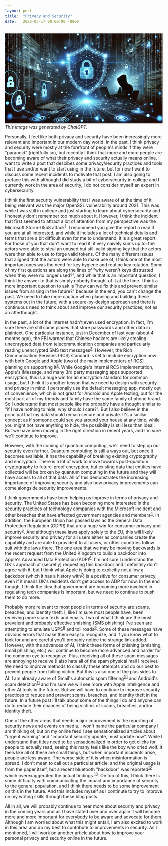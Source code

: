```yaml
---
layout: post
title:  "Privacy and Security"
date:   2025-03-17 00:00:00 -0800
---
```


![Digital Privacy and Security](/assets/images/digital-privacy-and-security.webp)
*This image was generated by ChatGPT.*

Personally, I feel like both privacy and security have been increasingly more relevant and important in our modern day world. In the past, I think privacy and security were mostly at the forefront of people's minds if they were "paranoid" (rightfully so), but recently I think that more and more people are becoming aware of what their privacy and security actually means online. I want to write a post that descibes some privacy/security practices and tools that I use and/or want to start using in the future, but for now I want to discuss some recent incidents to motivate that post. I am also going to preface this with although I did study a bit of cybersecurity in college and I currently work in the area of security, I do not consider myself an expert in cybersecurity.

I think the first security vulnerability that I was aware of at the time of it being relevant was the major OpenSSL vulnerability around 2021. This was while I was still in college and just starting to learn about cybersecurity and I honestly don't remember too much about it. However, I think the incident that first seemed to attract a lot of attention from my perspective was the Microsoft Storm-0558 attack<sup>[1]</sup>. I recommend you give the report a read if you are at all interested, and while it includes a lot of technical details and terms that are a bit difficult even for me to understand, it is a great report. For those of you that don't want to read it, it very naively sums up to: the actors were able to steal an unused but still valid signing key that the actors were then able to use to forge valid tokens. Of the many different issues that aligned that the actors were able to make use of, I think one of the most important ones was the need for key hygiene and routine key rotation. Some of my first questions are along the lines of "why weren't keys distrusted when they were no longer used?", and while that is an important question, I think the answer to that is simply nobody thought of it at the time. I think a more important question to ask is "how can we fix this and prevent similar issues from arising in the future?" because in the end, you can't change the past. We need to take more caution when planning and building these systems out in the future, with a secure-by-design approach and there is continuous need to think about and improve our security practices, not as an afterthought.

In the past, a lot of the internet hadn't even used encryption. In fact, I'm sure there are still some places that store passwords and other data in plaintext. One particular instance, just in December of last year (about 4 months ago), the FBI warned that Chinese hackers are likely stealing unecnrypted data from telecommunication companies and particularly reading unencrypted SMS text messages<sup>[2]</sup>. However,  the Rich Communication Services (RCS) standard is set to include encryption now with both Google and Apple (two of the main implementors of RCS) planning on supporting it<sup>[3]</sup>. While Google's internal RCS implementation, Apple's iMessage, and many 3rd party messaging apps supported encryption, this is a huge win for an encryption standard for common usage, but I think it is another lesson that we need to design with security and privacy in mind. I personally use the default messaging app,  mostly out of convenience, which is not great for Android and Apple texting, but for the most part all of my friends and family have the same family of phone brand. So I understand that most people like me probably have a thought similar to "if I have nothing to hide, why should I care?". But I also believe in the principal that my data should remain secure and private. It's a smiliar concept as if someone could see you around your house at any time, while you might not have anything to hide, the possibility is still less than ideal. But we have been moving in the right direction in recent years, and I'm sure we'll continue to improve.

However, with the coming of quantum computing, we'll need to step up our security even further. Quantum computing is still a ways out, but once it becomes available, it has the capability of breaking existing cryptography and encryption. There is a lot of work to move towards post-quantum cryptography to future-proof encryption, but existing data that entities have collected will be broken by quantum computing in the future and they will have access to all of that data. All of this demonstrates the increasing importance of improving security and also how privacy improvements can come alongside security improvements.

I think governments have been helping us improve in terms of privacy and security. The United States has been becoming more interested in the security practices of technology companies with the Microsoft incident and other breaches that have affected government agencies and members<sup>[4]</sup>. In addition, the European Union has passed laws as the General Data Protection Regulation (GDPR) that are a huge win for consumer privacy and security<sup>[5]</sup>. And although these laws apply solely to the EU, this will likely improve security and privacy for all users either as companies create the capability and are able to provide it to all users, or other countries follow suit with the laws there. The one area that we may be moving backwards is the recent request from the United Kingdom to build a backdoor into Apple's Advanced Data Protection (ADP)<sup>[6]</sup>. I'm not sure I understand the UK's approach at (secretly) requesting this backdoor and I definitely don't agree with it, but I think what Apple is doing to explicitly not allow a backdoor (which it has a history with<sup>[7]</sup>) is a positive for consumer privacy, even if it means UK's residents don't get access to ADP for now. In the end though, I think the idea that government are becoming more involved in regulating tech companies is important, but we need to continue to push them to do more.

Probably more relevant to most people in terms of security are scams, breaches, and identity theft. I, like I'm sure most people have, been receiving more scam texts and emails. Two of what I think are the most prevalent and probably effective smishing (SMS phishing) I've seen are attempting to emulate USPS<sup>[8]</sup> and toll roads<sup>[9]</sup>. Some of these messages have obvious errors that make them easy to recognize, and if you know what to look for and are careful you'll probably notice the strange link added. However, with the advances of AI, I think these forms of phishing (smishing, email phishing, etc.) will continue to become more advanced and harder for the common eye to recognize. Plus, receiving all of these spam messages are annoying to receive (I also hate all of the spam physical mail I receive). We need to improve methods to classify these attempts and do our best to prevent people from falling victim. But this is also one of the plus sides to AI. I am already aware of Gmail's automatic spam filtering<sup>[10]</sup> and Android's scam detection<sup>[11]</sup> and I'm sure we will see more with Apple Intelligence and other AI tools in the future. But we will have to continue to improve security practices to reduce and prevent scams, breaches, and identity theft in the future. In a future post I'll talk about some of the things I do and anyone can do to reduce their chances of being victims of scams, breaches, and/or identity theft.

One of the other areas that needs major improvement is the reporting of security news and events on media. I won't name the particular company I am thinking of, but on my online feed I see sensationalized articles about "urgent warning" and "important security update, must update now". While I understand that titles need to be sensationalized in order to get clicks for people to actually read, seeing this many feels like the boy who cried wolf. It feels like all of these are small things, but when important incidents arise, people are less aware. The worse side of it is when misinformation is spread. I don't mean to call out a particular article, and the original usage is from the paper itself, but a recent bluetooth "backdoor" was reported<sup>[12]</sup> which overexaggerated the actual findings <sup>[13]</sup>. On top of this, I think there is some difficulty with communicating the impact and importance of security to the general population, and I think there needs to be some improvement on this in the future. And this includes myself as I continute to try to improve on my writing skills through these blog posts.

All in all, we will probably continue to hear more about security and privacy in the coming years and as I have stated over and over again it will become more and more important for everybody to be aware and advocate for them. Although I am worried about what this might entail, I am also excited to work in this area and do my best to contribute to improvements in security. As I mentioned, I will work on another article about how to improve your personal privacy and security online in the future.

[1]: <https://www.microsoft.com/en-us/security/blog/2023/07/14/analysis-of-storm-0558-techniques-for-unauthorized-email-access/>

[2]: <https://www.npr.org/2024/12/17/nx-s1-5223490/text-messaging-security-fbi-chinese-hackers-security-encryption/>

[3]: <https://www.gsma.com/newsroom/article/rcs-encryption-a-leap-towards-secure-and-interoperable-messaging/>

[4]: <https://features.csis.org/global-tech-race/>

[5]: <https://gdpr.eu/what-is-gdpr/>

[6]: <https://www.bbc.com/news/articles/c8rkpv50x01o/>

[7]: <https://en.wikipedia.org/wiki/Apple%E2%80%93FBI_encryption_dispute/>

[8]: <https://faq.usps.com/s/article/Scams-Scheme-Alerts/>

[9]: <https://thetollroads.com/important-customer-advisory-regarding-nationwide-text-phishing-scam/>

[10]: <https://www.google.com/intl/en_us/search/howsearchworks/how-search-works/detecting-spam/>

[11]: <https://blog.google/products/android/new-android-features-march-2025/>

[12]: <https://www.bleepingcomputer.com/news/security/undocumented-commands-found-in-bluetooth-chip-used-by-a-billion-devices/>

[13]: <https://hackaday.com/2025/03/10/the-esp32-bluetooth-backdoor-that-wasnt/>
